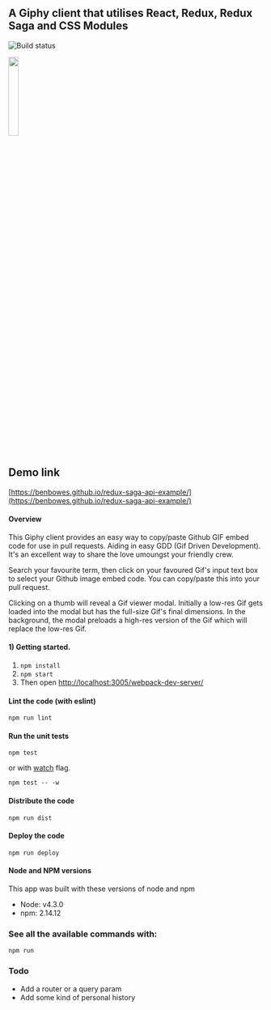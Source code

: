 
## A Giphy client that utilises React, Redux, Redux Saga and CSS Modules

![Build status](https://api.travis-ci.org/benbowes/redux-saga-api-example.svg)

<img src="https://media.giphy.com/media/3xz2BDFvxop2BfAQoM/giphy.gif" width="20%" />

## Demo link
 [https://benbowes.github.io/redux-saga-api-example/](https://benbowes.github.io/redux-saga-api-example/)

#### Overview

This Giphy client provides an easy way to copy/paste Github GIF embed code for use in pull requests. Aiding in easy GDD (Gif Driven Development). It's an excellent way to share the love umoungst your friendly crew.

Search your favourite term, then click on your favoured Gif's input text box to select your Github image embed code. You can copy/paste this into your pull request. 

Clicking on a thumb will reveal a Gif viewer modal. Initially a low-res Gif gets loaded into the modal but has the full-size Gif's final dimensions. In the background, the modal preloads a high-res version of the Gif which will replace the low-res Gif.

#### 1) Getting started.

1. `npm install`
2. `npm start`
3. Then open [http://localhost:3005/webpack-dev-server/](http://localhost:3005/webpack-dev-server/)

#### Lint the code (with eslint)
```
npm run lint
```

#### Run the unit tests
```
npm test
```
or with [watch](https://mochajs.org/#usage) flag.
```
npm test -- -w
```

#### Distribute the code
```
npm run dist
```

#### Deploy the code
```
npm run deploy
```

#### Node and NPM versions
This app was built with these versions of node and npm
- Node: v4.3.0
- npm: 2.14.12

### See all the available commands with:

```
npm run
```

### Todo
- Add a router or a query param
- Add some kind of personal history
